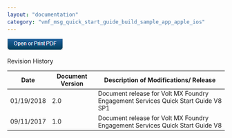 ```yaml
---
layout: "documentation"
category: "vmf_msg_quick_start_guide_build_sample_app_apple_ios"
---
```

                           

[![](Resources/Images/pdf.png)](http://docs.voltmx.com/8_x_PDFs/messaging/voltmx_foundry_engagement_services_quick_start_guide_build_sample_app_apple_ios.pdf "VoltMX Foundry Engagement Services Quick Start Guide – Building a Sample App – Apple iOS")

Revision History

  
| Date | Document Version | Description of Modifications/ Release |
| --- | --- | --- |
| 01/19/2018 | 2.0 | Document release for Volt MX Foundry Engagement Services Quick Start Guide V8 SP1 |
| 09/11/2017 | 1.0 | Document release for Volt MX Foundry Engagement Services Quick Start Guide V8 |
